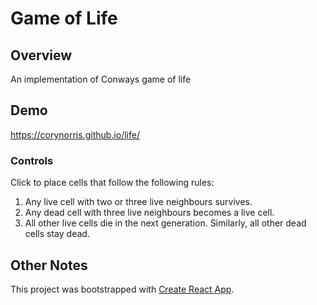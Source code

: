 # Game of Life

## Overview
An implementation of Conways game of life

## Demo
https://corynorris.github.io/life/

### Controls
Click to place cells that follow the following rules:

1. Any live cell with two or three live neighbours survives.
2. Any dead cell with three live neighbours becomes a live cell.
3. All other live cells die in the next generation. Similarly, all other dead cells stay dead.


## Other Notes
This project was bootstrapped with [Create React App](https://github.com/facebookincubator/create-react-app).
